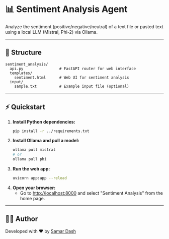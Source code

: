 # 📊 Sentiment Analysis Agent

Analyze the sentiment (positive/negative/neutral) of a text file or pasted text using a local LLM (Mistral, Phi-2) via Ollama.

---

## 📁 Structure
```
sentiment_analysis/
  api.py                # FastAPI router for web interface
  templates/
    sentiment.html      # Web UI for sentiment analysis
  input/
    sample.txt          # Example input file (optional)
```

---

## ⚡ Quickstart

1. **Install Python dependencies:**
   ```bash
   pip install -r ../requirements.txt
   ```
2. **Install Ollama and pull a model:**
   ```bash
   ollama pull mistral
   # or
   ollama pull phi
   ```
3. **Run the web app:**
   ```bash
   uvicorn app:app --reload
   ```
4. **Open your browser:**
   - Go to [http://localhost:8000](http://localhost:8000) and select "Sentiment Analysis" from the home page.

---

## 👨‍💻 Author
Developed with ❤️ by [Samar Dash](https://github.com/12dit152)

